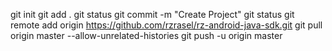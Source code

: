 git init
git add .
git status
git commit -m "Create Project"
git status
git remote add origin https://github.com/rzrasel/rz-android-java-sdk.git
git pull origin master --allow-unrelated-histories
git push -u origin master
